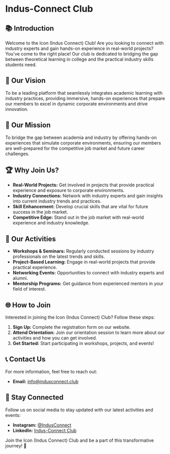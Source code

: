 # Indus-Connect Club 

## 📚 Introduction
Welcome to the Icon (Indus Connect) Club! Are you looking to connect with industry experts and gain hands-on experience in real-world projects? You've come to the right place! Our club is dedicated to bridging the gap between theoretical learning in college and the practical industry skills students need.

## 🌟 Our Vision
To be a leading platform that seamlessly integrates academic learning with industry practices, providing immersive, hands-on experiences that prepare our members to excel in dynamic corporate environments and drive innovation.

## 🎯 Our Mission
To bridge the gap between academia and industry by offering hands-on experiences that simulate corporate environments, ensuring our members are well-prepared for the competitive job market and future career challenges.

## 🏆 Why Join Us?
- **Real-World Projects:** Get involved in projects that provide practical experience and exposure to corporate environments.
- **Industry Connections:** Network with industry experts and gain insights into current industry trends and practices.
- **Skill Enhancement:** Develop crucial skills that are vital for future success in the job market.
- **Competitive Edge:** Stand out in the job market with real-world experience and industry knowledge.

## 🚀 Our Activities
- **Workshops & Seminars:** Regularly conducted sessions by industry professionals on the latest trends and skills.
- **Project-Based Learning:** Engage in real-world projects that provide practical experience.
- **Networking Events:** Opportunities to connect with industry experts and alumni.
- **Mentorship Programs:** Get guidance from experienced mentors in your field of interest.

## 🌐 How to Join
Interested in joining the Icon (Indus Connect) Club? Follow these steps:
1. **Sign Up:** Complete the registration form on our website.
2. **Attend Orientation:** Join our orientation session to learn more about our activities and how you can get involved.
3. **Get Started:** Start participating in workshops, projects, and events!

## 📞 Contact Us
For more information, feel free to reach out:
- **Email:** info@indusconnect.club


## 💬 Stay Connected
Follow us on social media to stay updated with our latest activities and events:
- **Instagram:** [@IndusConnect](https://www.instagram.com/icon_vitpune)
- **LinkedIn:** [Indus-Connect Club](https://www.linkedin.com/in/indus-connect-vit-pune)

Join the Icon (Indus Connect) Club and be a part of this transformative journey! 🌟